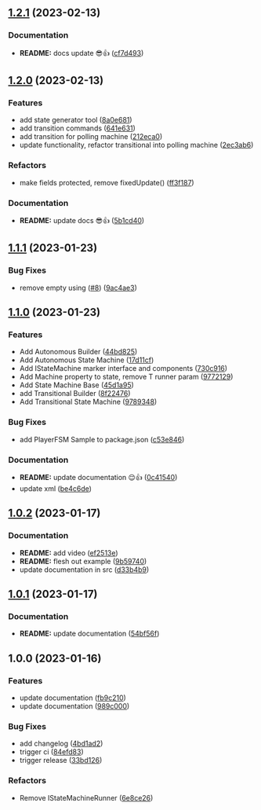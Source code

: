 ## [1.2.1](https://github.com/Macawls/OceanFSM/compare/v1.2.0...v1.2.1) (2023-02-13)


### Documentation

* **README:** docs update 😎👍 ([cf7d493](https://github.com/Macawls/OceanFSM/commit/cf7d4936857a42a72edfd6f3617fafea077de095))

## [1.2.0](https://github.com/Macawls/OceanFSM/compare/v1.1.1...v1.2.0) (2023-02-13)


### Features

* add state generator tool ([8a0e681](https://github.com/Macawls/OceanFSM/commit/8a0e68147f0e1446035aee5d4028247ff96587dd))
* add transition commands ([641e631](https://github.com/Macawls/OceanFSM/commit/641e631742e1b9bb048e85675042f14c8cd54975))
* add transition for polling machine ([212eca0](https://github.com/Macawls/OceanFSM/commit/212eca084b6e68ca353e95adcfd978a305f8aaa8))
* update functionality, refactor transitional into polling machine ([2ec3ab6](https://github.com/Macawls/OceanFSM/commit/2ec3ab613eec6ff6c9858df13a0bee322798d935))


### Refactors

* make fields protected, remove fixedUpdate() ([ff3f187](https://github.com/Macawls/OceanFSM/commit/ff3f18779139fd48633a8766d84184e5df8600a8))


### Documentation

* **README:** update docs 😎👍 ([5b1cd40](https://github.com/Macawls/OceanFSM/commit/5b1cd4005a1828905619918ca8cbdf17f81c9a4a))

## [1.1.1](https://github.com/Macawls/OceanFSM/compare/v1.1.0...v1.1.1) (2023-01-23)


### Bug Fixes

* remove empty using ([#8](https://github.com/Macawls/OceanFSM/issues/8)) ([9ac4ae3](https://github.com/Macawls/OceanFSM/commit/9ac4ae373ad6b853e3312a93a86c98fbf1334db6))

## [1.1.0](https://github.com/Macawls/OceanFSM/compare/v1.0.2...v1.1.0) (2023-01-23)


### Features

* Add Autonomous Builder ([44bd825](https://github.com/Macawls/OceanFSM/commit/44bd825c5c7f627f3799d6a53598b21ed27450d2))
* Add Autonomous State Machine ([17d11cf](https://github.com/Macawls/OceanFSM/commit/17d11cf148384ee5cb24cd69be0987a30dc586a4))
* Add IStateMachine marker interface and components ([730c916](https://github.com/Macawls/OceanFSM/commit/730c916195a6e7aa577b43d875f8a6de1181037d))
* Add Machine property to state, remove T runner param ([9772129](https://github.com/Macawls/OceanFSM/commit/9772129ab510389070306c95219809b9cac43471))
* Add State Machine Base ([45d1a95](https://github.com/Macawls/OceanFSM/commit/45d1a957bdf54007543a2d8531b233d4d2b92c28))
* add Transitional Builder ([8f22476](https://github.com/Macawls/OceanFSM/commit/8f22476a939c1e5df60b872ff41748f5aec92ced))
* Add Transitional State Machine ([9789348](https://github.com/Macawls/OceanFSM/commit/9789348afc46b649884d9530f9629030ba486f1c))


### Bug Fixes

* add PlayerFSM Sample to package.json ([c53e846](https://github.com/Macawls/OceanFSM/commit/c53e846f01a11789be8fc6581917c3f5cfb3c68d))


### Documentation

* **README:** update documentation 😌👍 ([0c41540](https://github.com/Macawls/OceanFSM/commit/0c41540e06dc71481a4c18b20cddca0404db6054))
* update xml ([be4c6de](https://github.com/Macawls/OceanFSM/commit/be4c6dea8171d097a31f8c23fa5e108c6fbca63d))

## [1.0.2](https://github.com/Macawls/OceanFSM/compare/v1.0.1...v1.0.2) (2023-01-17)


### Documentation

* **README:** add video ([ef2513e](https://github.com/Macawls/OceanFSM/commit/ef2513e3d0ce7293e8ca8506ceccac36de7039be))
* **README:** flesh out example ([9b59740](https://github.com/Macawls/OceanFSM/commit/9b5974062d2c760aa74406f36ee3d280d45c79e2))
* update documentation in src ([d33b4b9](https://github.com/Macawls/OceanFSM/commit/d33b4b9b051c82c6754a044e1678a18e161c74f1))

## [1.0.1](https://github.com/Macawls/OceanFSM/compare/v1.0.0...v1.0.1) (2023-01-17)


### Documentation

* **README:** update documentation ([54bf56f](https://github.com/Macawls/OceanFSM/commit/54bf56f736ac0b7a733a8e762b9ac6e1a4179092))

## 1.0.0 (2023-01-16)


### Features

* update documentation ([fb9c210](https://github.com/Macawls/OceanFSM/commit/fb9c210bd4770951b36816372aabd66c150124e6))
* update documentation ([989c000](https://github.com/Macawls/OceanFSM/commit/989c0003f9cf227dab5de51a9b7be953b381de53))


### Bug Fixes

* add changelog ([4bd1ad2](https://github.com/Macawls/OceanFSM/commit/4bd1ad2060063219fdc886f64ebf9e9e7c8c75ab))
* trigger ci ([84efd83](https://github.com/Macawls/OceanFSM/commit/84efd83c0ef2855cf5df004d4708eb2b5f376d41))
* trigger release ([33bd126](https://github.com/Macawls/OceanFSM/commit/33bd1266b6baffe36babb0eda6e2b941cc03021a))


### Refactors

* Remove IStateMachineRunner<T> ([6e8ce26](https://github.com/Macawls/OceanFSM/commit/6e8ce26ecfba2d448345a372bfca09d8f0aa1530))
